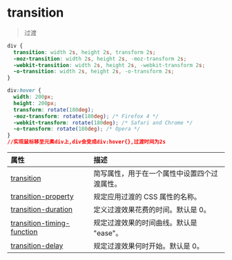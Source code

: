 # transition
>
> 过渡

```css
div {
  transition: width 2s, height 2s, transform 2s;
  -moz-transition: width 2s, height 2s, -moz-transform 2s;
  -webkit-transition: width 2s, height 2s, -webkit-transform 2s;
  -o-transition: width 2s, height 2s, -o-transform 2s;
}

div:hover {
  width: 200px;
  height: 200px;
  transform: rotate(180deg);
  -moz-transform: rotate(180deg); /* Firefox 4 */
  -webkit-transform: rotate(180deg); /* Safari and Chrome */
  -o-transform: rotate(180deg); /* Opera */
}
//实现鼠标移至元素div上,div会变成div:hover{},过渡时间为2s
```

| 属性                                                                                               | 描述                                         |
| :------------------------------------------------------------------------------------------------- | :------------------------------------------- |
| [transition](https://www.w3school.com.cn/cssref/pr_transition.asp)                                 | 简写属性，用于在一个属性中设置四个过渡属性。 |
| [transition-property](https://www.w3school.com.cn/cssref/pr_transition-property.asp)               | 规定应用过渡的 CSS 属性的名称。              |
| [transition-duration](https://www.w3school.com.cn/cssref/pr_transition-duration.asp)               | 定义过渡效果花费的时间。默认是 0。           |
| [transition-timing-function](https://www.w3school.com.cn/cssref/pr_transition-timing-function.asp) | 规定过渡效果的时间曲线。默认是 "ease"。      |
| [transition-delay](https://www.w3school.com.cn/cssref/pr_transition-delay.asp)                     | 规定过渡效果何时开始。默认是 0。             |

